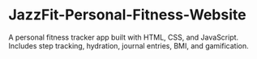 # JazzFit-Personal-Fitness-Website
A personal fitness tracker app built with HTML, CSS, and JavaScript. Includes step tracking, hydration, journal entries, BMI, and gamification.
